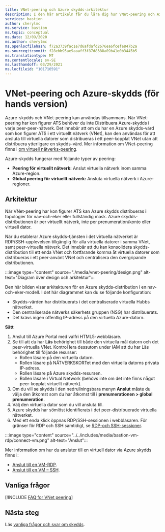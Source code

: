 ```yaml
---
title: VNet-peering och Azure skydds-arkitektur
description: I den här artikeln får du lära dig hur VNet-peering och Azure-skydds kan användas tillsammans för att ansluta till virtuella datorer.
services: bastion
author: cherylmc
ms.service: bastion
ms.topic: conceptual
ms.date: 12/09/2020
ms.author: cherylmc
ms.openlocfilehash: f72a3739fac1e7d6afdafd2676ea6fcefe847b2a
ms.sourcegitcommit: f28ebb95ae9aaaff3f87d8388a09b41e0b3445b5
ms.translationtype: MT
ms.contentlocale: sv-SE
ms.lasthandoff: 03/29/2021
ms.locfileid: "101710591"
---
```

# <a name="vnet-peering-and-azure-bastion-preview"></a>VNet-peering och Azure-skydds (för hands version)

Azure-skydds och VNet-peering kan användas tillsammans. När VNet-peering har kon figurer ATS behöver du inte Distribuera Azure-skydds i varje peer-peer-nätverk. Det innebär att om du har en Azure skydds-värd som kon figurer ATS i ett virtuellt nätverk (VNet), kan den användas för att ansluta till virtuella datorer som distribueras i ett peer-kopplat VNet utan att distribuera ytterligare en skydds-värd. Mer information om VNet-peering finns i [om virtuell nätverks-peering](../virtual-network/virtual-network-peering-overview.md).

Azure-skydds fungerar med följande typer av peering:

* **Peering för virtuellt nätverk:** Anslut virtuella nätverk inom samma Azure-region.
* **Global peering för virtuellt nätverk:** Ansluta virtuella nätverk i Azure-regioner.

## <a name="architecture"></a>Arkitektur

När VNet-peering har kon figurer ATS kan Azure skydds distribueras i topologier för nav-och-eker eller fullständig mask. Azure skydds-distributionen är per virtuellt nätverk, inte per prenumeration/konto eller virtuell dator.

När du etablerar Azure skydds-tjänsten i det virtuella nätverket är RDP/SSH-upplevelsen tillgänglig för alla virtuella datorer i samma VNet, samt peer-virtuella nätverk. Det innebär att du kan konsolidera skydds-distribution till ett enda VNet och fortfarande komma åt virtuella datorer som distribueras i ett peer-använt VNet och centralisera den övergripande distributionen.

:::image type="content" source="./media/vnet-peering/design.png" alt-text="Diagram över design och arkitektur":::

Den här bilden visar arkitekturen för en Azure skydds-distribution i en nav-och-eker-modell. I det här diagrammet kan du se följande konfiguration:

* Skydds-värden har distribuerats i det centraliserade virtuella Hubbs nätverket.
* Den centraliserade nätverks säkerhets gruppen (NSG) har distribuerats.
* Det krävs ingen offentlig IP-adress på den virtuella Azure-datorn.

**Sätt**

1. Anslut till Azure Portal med valfri HTML5-webbläsare.
2. Se till att du har **Läs** behörighet till både den virtuella mål datorn och det peer-virtuella VNet. Kontrol lera dessutom under IAM att du har Läs behörighet till följande resurser:
   * Rollen läsare på den virtuella datorn.
   * Rollen läsare på NÄTVERKSKORTet med den virtuella datorns privata IP-adress.
   * Rollen läsare på Azure skydds-resursen.
   * Rollen läsare i Virtual Network (behövs inte om det inte finns något peer-kopplat virtuellt nätverk).
3. Om du vill se skydds i den nedrullningsbara menyn **Anslut** måste du välja den åtkomst som du har åtkomst till i **prenumerationen > global prenumeration**.
4. Välj den virtuella dator som du vill ansluta till.
5. Azure skydds har sömlöst identifierats i det peer-distribuerade virtuella nätverket.
6. Med ett enda klick öppnas RDP/SSH-sessionen i webbläsaren. För gränser för RDP och SSH samtidigt, se [RDP-och SSH-sessioner](bastion-faq.md#limits).

  :::image type="content" source="../../includes/media/bastion-vm-rdp/connect-vm.png" alt-text="Anslut":::

   Mer information om hur du ansluter till en virtuell dator via Azure skydds finns i:

   * [Anslut till en VM-RDP](bastion-connect-vm-rdp.md).
   * [Anslut till en VM – SSH](bastion-connect-vm-ssh.md).

## <a name="faq"></a>Vanliga frågor

[!INCLUDE [FAQ for VNet peering](../../includes/bastion-faq-peering-include.md)]

## <a name="next-steps"></a>Nästa steg

Läs [vanliga frågor och svar om skydds](bastion-faq.md).
